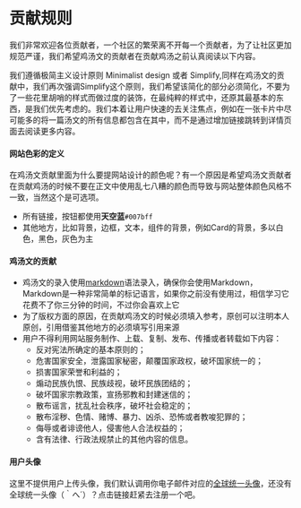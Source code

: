 # 贡献规则
我们非常欢迎各位贡献者，一个社区的繁荣离不开每一个贡献者，为了让社区更加规范严谨，我们希望鸡汤文的贡献者在贡献鸡汤之前认真阅读以下内容。  

我们遵循极简主义设计原则 Minimalist design 或者 Simplify,同样在鸡汤文的贡献中，我们再次强调Simplify这个原则，我们希望该简化的部分必须简化，不要为了一些花里胡哨的样式而做过度的装饰，在最纯粹的样式中，还原其最基本的东西，是我们优先考虑的。我们本着让用户快速的去关注焦点，例如在一张卡片中尽可能多的将一篇汤文的所有信息都包含在其中，而不是通过增加链接跳转到详情页面去阅读更多内容。

#### 网站色彩的定义
在鸡汤文贡献里面为什么要提网站设计的颜色呢？有一个原因是希望鸡汤文贡献者在贡献鸡汤的时候不要在正文中使用乱七八糟的颜色而导致与网站整体颜色风格不一致，当然这个是可选项。
+ 所有链接，按钮都使用**天空蓝**`#007bff`
+ 其他地方，比如背景，边框，文本，组件的背景，例如Card的背景，多以白色，黑色，灰色为主

#### 鸡汤文的贡献
+ 鸡汤文的录入使用[markdown](http://www.appinn.com/markdown/)语法录入，确保你会使用Markdown，Markdown是一种非常简单的标记语言，如果你之前没有使用过，相信学习它花费不了你三分钟的时间，不过你会喜欢上它
+ 为了版权方面的原因，在贡献鸡汤文的时候必须填入参考，原创可以注明本人原创，引用借鉴其他地方的必须填写引用来源
+ 用户不得利用网站服务制作、上载、复制、发布、传播或者转载如下内容：
    - 反对宪法所确定的基本原则的；
    - 危害国家安全，泄露国家秘密，颠覆国家政权，破坏国家统一的；
    - 损害国家荣誉和利益的；
    - 煽动民族仇恨、民族歧视，破坏民族团结的；
    - 破坏国家宗教政策，宣扬邪教和封建迷信的；
    - 散布谣言，扰乱社会秩序，破坏社会稳定的；
    - 散布淫秽、色情、赌博、暴力、凶杀、恐怖或者教唆犯罪的；
    - 侮辱或者诽谤他人，侵害他人合法权益的；
    - 含有法律、行政法规禁止的其他内容的信息。
    
#### 用户头像
这里不提供用户上传头像，我们默认调用你电子邮件对应的[全球统一头像](http://cn.gravatar.com/)，还没有全球统一头像（｀へ´）？点击链接赶紧去注册一个吧。